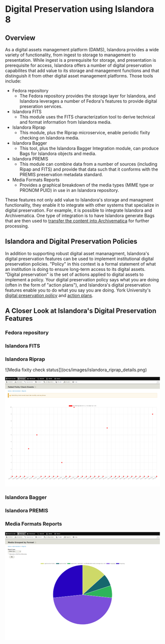 # Digital Preservation using Islandora 8

## Overview

As a digital assets management platform (DAMS), Islandora provides a wide variety of functionality, from ingest to storage to management to presentation. While ingest is a prerequisite for storage, and presentation is prerequisite for access, Islandora offers a number of digital preservation capabilites that add value to its storage and management functions and that distinguish it from other digital asset management platforms. Those tools include:

* Fedora repository
   * The Fedora repository provides the storage layer for Islandora, and Islandora leverages a number of Fedora's features to provide digital preseration services.
* Islandora FITS
   * This module uses the FITS characterization tool to derive technical and format information from Islandora media.
* Islandora Riprap
   * This module, plus the Riprap microservice, enable periodic fixity checking on Islandora media.
* Islandora Bagger
   * This tool, plus the Islandora Bagger Integration module, can produce Bags for Islandora objects and media.
* Islandora PREMIS
    * This module can combine data from a number of sources (including Ripap and FITS) and provide that data such that it conforms with the PREMIS preservation metadata standard.
* Media Formats Reports
   * Provides a graphical breakdown of the media types (MIME type or PRONOM PUID) in use in an Islandora repository.

These features not only add value to Islandora's storage and managment functionality, they enable it to integrate with other systems that specialize in digital preservation. For example, it is possible to integrate Islandora and Archivematica. One type of integration is to have Islandora generate Bags that are then used to [transfer the content into Archivematica](https://www.archivematica.org/en/docs/archivematica-1.10/user-manual/transfer/bags/#bags) for further processing.

## Islandora and Digital Preservation Policies

In addition to supporting robust digital asset mananagment, Islandora's digital preservation features can be used to implement institutional digital preservation policies. "Policy" in this context is a formal statement of what an institution is doing to ensure long-term access to its digital assets. "Digital preservation" is the set of actions applied to digital assets to implement a policy. Your digital preservation policy says what you are doing (often in the form of "action plans"), and Islandora's digital preservation features enable you to do what you say you are doing. York University's [digital preservation policy](https://digital.library.yorku.ca/tags/digital-preservation-policy) and [action plans](https://digital.library.yorku.ca/tags/preservation-action-plan).

## A Closer Look at Islandora's Digital Preservation Features

### Fedora repository

### Islandora FITS

### Islandora Riprap

![Media fixity check status]](ocs/images/islandora_riprap_details.png)

![Fixity check failures report](docs/images/fixity_events_report_failures.png)

### Islandora Bagger

### Islandora PREMIS

### Media Formats Reports


![Media formats report](docs/images/media_report.png)
